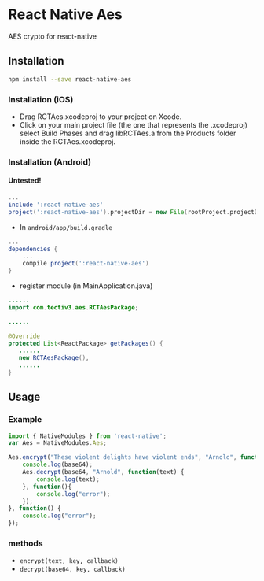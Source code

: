 # React Native Aes

AES crypto for react-native

## Installation
```sh
npm install --save react-native-aes
```
### Installation (iOS)
* Drag RCTAes.xcodeproj to your project on Xcode.
* Click on your main project file (the one that represents the .xcodeproj) select Build Phases and drag libRCTAes.a from the Products folder inside the RCTAes.xcodeproj.

### Installation (Android)
#### Untested!
```gradle
...
include ':react-native-aes'
project(':react-native-aes').projectDir = new File(rootProject.projectDir, '../node_modules/react-native-aes/android/RCTAes')
```

* In `android/app/build.gradle`

```gradle
...
dependencies {
    ...
    compile project(':react-native-aes')
}
```

* register module (in MainApplication.java)

```java
......
import com.tectiv3.aes.RCTAesPackage;

......

@Override
protected List<ReactPackage> getPackages() {
   ......
   new RCTAesPackage(),
   ......
}
```

## Usage

### Example

```js
import { NativeModules } from 'react-native';
var Aes = NativeModules.Aes;

Aes.encrypt("These violent delights have violent ends", "Arnold", function(base64) {
    console.log(base64);
    Aes.decrypt(base64, "Arnold", function(text) {
        console.log(text);
    }, function(){
        console.log("error");
    });
}, function() {
    console.log("error");
});
```

### methods

- `encrypt(text, key, callback)`
- `decrypt(base64, key, callback)`

